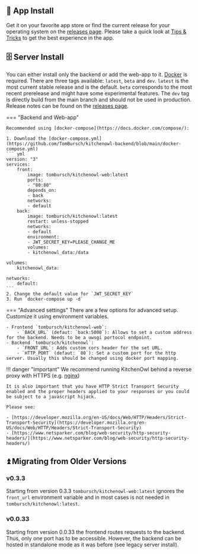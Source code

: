 ## :robot: App Install

Get it on your favorite app store or find the current release for your operating system on the [releases page](https://github.com/TomBursch/kitchenowl/releases).
Please take a quick look at [Tips & Tricks](tips-and-tricks.md) to get the best experience in the app.

## 🗄️ Server Install

You can either install only the backend or add the web-app to it. [Docker](https://docs.docker.com/engine/install/) is required.
There are three tags available: `latest`, `beta` and `dev`. `latest` is the most current stable release and is the default. `beta` corresponds to the most recent prerelease and might have some experimental features. The `dev` tag is directly build from the main branch and should not be used in production. Release notes can be found on the [releases page](https://github.com/TomBursch/kitchenowl/releases).

=== "Backend and Web-app"

    Recommended using [docker-compose](https://docs.docker.com/compose/):

    1. Download the [docker-compose.yml](https://github.com/TomBursch/kitchenowl-backend/blob/main/docker-compose.yml)
    ``` yml
    version: "3"
    services:
        front:
            image: tombursch/kitchenowl-web:latest
            ports:
            - "80:80"
            depends_on:
            - back
            networks:
            - default
        back:
            image: tombursch/kitchenowl:latest
            restart: unless-stopped
            networks:
            - default
            environment:
            - JWT_SECRET_KEY=PLEASE_CHANGE_ME
            volumes:
            - kitchenowl_data:/data

    volumes:
        kitchenowl_data:

    networks:
        default:
    ```
    2. Change the default value for `JWT_SECRET_KEY`
    3. Run `docker-compose up -d`
=== "Advanced settings"
    There are a few options for advanced setup. Customize it using environment variables.

    - Frontend `tombursch/kitchenowl-web`:
        - `BACK_URL` (defaut: `back:5000`): Allows to set a custom address for the backend. Needs to be a uwsgi portocol endpoint.
    - Backend `tombursch/kitchenowl`:
        - `FRONT_URL`: Adds custom cors header for the set URL.
        - `HTTP_PORT` (defaut: `80`): Set a custom port for the http server. Usually this should be changed using docker port mapping.

 <!-- === "Backend only (legacy)"

    Using docker cli:

    ```
    docker volume create kitchenowl_data
    ```

    ```
    docker run -d -p 5000:80 --name=kitchenowl --restart=unless-stopped -v kitchenowl_data:/data tombursch/kitchenowl:latest
    ``` -->

!!! danger "Important"
    We recommend running KitchenOwl behind a reverse proxy with HTTPS (e.g. [nginx](https://nginx.org/en/docs/http/configuring_https_servers.html]))

    It is also important that you have HTTP Strict Transport Security enabled and the proper headers applied to your responses or you could be subject to a javascript hijack.

    Please see:

    - [https://developer.mozilla.org/en-US/docs/Web/HTTP/Headers/Strict-Transport-Security](https://developer.mozilla.org/en-US/docs/Web/HTTP/Headers/Strict-Transport-Security)
    - [https://www.netsparker.com/blog/web-security/http-security-headers/](https://www.netsparker.com/blog/web-security/http-security-headers/)


## ⏫ Migrating from Older Versions

### v0.3.3
Starting from version 0.3.3 `tombursch/kitchenowl-web:latest` ignores the `front_url` environment variable and in most cases is not needed in `tombursch/kitchenowl:latest`.

### v0.0.33
Starting from version 0.0.33 the frontend routes requests to the backend. Thus, only one port has to be accessible. However, the backend can be hosted in standalone mode as it was before (see legacy server install).
